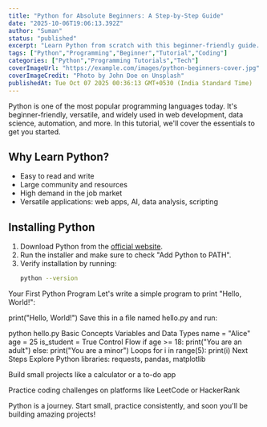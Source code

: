 ```yaml
---
title: "Python for Absolute Beginners: A Step-by-Step Guide"
date: "2025-10-06T19:06:13.392Z"
author: "Suman"
status: "published"
excerpt: "Learn Python from scratch with this beginner-friendly guide. Understand the basics, write your first programs, and get hands-on coding experience."
tags: ["Python","Programming","Beginner","Tutorial","Coding"]
categories: ["Python","Programming Tutorials","Tech"]
coverImageUrl: "https://example.com/images/python-beginners-cover.jpg"
coverImageCredit: "Photo by John Doe on Unsplash"
publishedAt: Tue Oct 07 2025 00:36:13 GMT+0530 (India Standard Time)
---
```


Python is one of the most popular programming languages today. It's beginner-friendly, versatile, and widely used in web development, data science, automation, and more. In this tutorial, we'll cover the essentials to get you started.

## Why Learn Python?

- Easy to read and write
- Large community and resources
- High demand in the job market
- Versatile applications: web apps, AI, data analysis, scripting

## Installing Python

1. Download Python from the [official website](https://www.python.org/downloads/).
2. Run the installer and make sure to check "Add Python to PATH".
3. Verify installation by running:
   ```bash
   python --version
Your First Python Program
Let's write a simple program to print "Hello, World!":

print("Hello, World!")
Save this in a file named hello.py and run:

python hello.py
Basic Concepts
Variables and Data Types
name = "Alice"
age = 25
is_student = True
Control Flow
if age >= 18:
    print("You are an adult")
else:
    print("You are a minor")
Loops
for i in range(5):
    print(i)
Next Steps
Explore Python libraries: requests, pandas, matplotlib

Build small projects like a calculator or a to-do app

Practice coding challenges on platforms like LeetCode or HackerRank

Python is a journey. Start small, practice consistently, and soon you'll be building amazing projects!